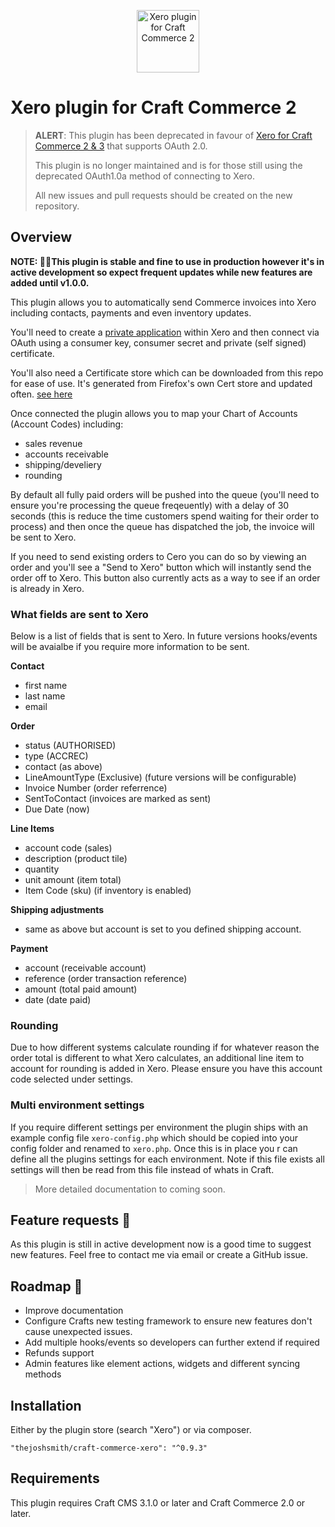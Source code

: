 <p align="center"><img src="./src/icon.svg" width="100" height="100" alt="Xero plugin for Craft Commerce 2"></p>

# Xero plugin for Craft Commerce 2

> **ALERT**: This plugin has been deprecated in favour of <a href="https://github.com/thejoshsmith/commerce-xero">Xero for Craft Commerce 2 & 3</a> that supports OAuth 2.0.
>
> This plugin is no longer maintained and is for those still using the deprecated OAuth1.0a method of connecting to Xero.
>
> All new issues and pull requests should be created on the new repository.

## Overview
**NOTE: 👨‍💻This plugin is stable and fine to use in production however it's in active development so expect frequent updates while new features are added until v1.0.0.**

This plugin allows you to automatically send Commerce invoices into Xero including contacts, payments and even inventory updates.

You'll need to create a [private application](https://developer.xero.com) within Xero and then connect via OAuth using a consumer key, consumer secret and private (self signed) certificate.

You'll also need a Certificate store which can be downloaded from this repo for ease of use. It's generated from Firefox's own Cert store and updated often. [see here](https://github.com/bagder/ca-bundle)

Once connected the plugin allows you to map your Chart of Accounts (Account Codes) including:

- sales revenue
- accounts receivable
- shipping/develiery
- rounding

By default all fully paid orders will be pushed into the queue (you'll need to ensure you're processing the queue freqeuently) with a delay of 30 seconds (this is reduce the time customers spend waiting for their order to process) and then once the queue has dispatched the job, the invoice will be sent to Xero.

If you need to send existing orders to Cero you can do so by viewing an order and you'll see a "Send to Xero" button which will instantly send the order off to Xero. This button also currently acts as a way to see if an order is already in Xero.

### What fields are sent to Xero
Below is a list of fields that is sent to Xero. In future versions hooks/events will be avaialbe if you require more information to be sent.

**Contact**
- first name
- last name
- email

**Order**
- status (AUTHORISED)
- type (ACCREC)
- contact (as above)
- LineAmountType (Exclusive) (future versions will be configurable)
- Invoice Number (order referrence)
- SentToContact (invoices are marked as sent)
- Due Date (now)

**Line Items**
- account code (sales)
- description (product tile)
- quantity
- unit amount (item total)
- Item Code (sku) (if inventory is enabled)

**Shipping adjustments**
- same as above but account is set to you defined shipping account.

**Payment**
- account (receivable account)
- reference (order transaction reference)
- amount (total paid amount)
- date (date paid)

### Rounding
Due to how different systems calculate rounding if for whatever reason the order total is different to what Xero calculates, an additional line item to account for rounding is added in Xero. Please ensure you have this account code selected under settings.

### Multi environment settings
If you require different settings per environment the plugin ships with an example config file `xero-config.php` which should be copied into your config folder and renamed to `xero.php`. Once this is in place you r can define all the plugins settings for each environment.
Note if this file exists all settings will then be read from this file instead of whats in Craft.

> More detailed documentation to coming soon.

## Feature requests 🙏
As this plugin is still in active development now is a good time to suggest new features. Feel free to contact me via email or create a GitHub issue.

## Roadmap 🚀
- Improve documentation
- Configure Crafts new testing framework to ensure new features don't cause unexpected issues.
- Add multiple hooks/events so developers can further extend if required
- Refunds support
- Admin features like element actions, widgets and different syncing methods

## Installation
Either by the plugin store (search "Xero") or via composer.

`"thejoshsmith/craft-commerce-xero": "^0.9.3"`

## Requirements
This plugin requires Craft CMS 3.1.0 or later and Craft Commerce 2.0 or later.
